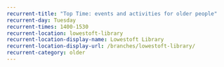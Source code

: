 ```yaml
---
recurrent-title: "Top Time: events and activities for older people"
recurrent-day: Tuesday
recurrent-times: 1400-1530
recurrent-location: lowestoft-library
recurrent-location-display-name: Lowestoft Library
recurrent-location-display-url: /branches/lowestoft-library/
recurrent-category: older
---
```

